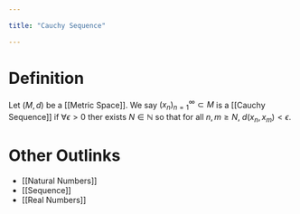 ```yaml
---

title: "Cauchy Sequence"

---
```

# Definition
Let $(M, d)$ be a [[Metric Space]]. We say $({x}_{n})_{n=1}^{\infty} \subset M$ is a [[Cauchy Sequence]] if $\forall \epsilon> 0$ ther exists $N \in \mathbb{N}$ so that for all $n,m \geq N$, $d(x_{n}, x_{m}) < \epsilon$.

# Other Outlinks
- [[Natural Numbers]]
- [[Sequence]]
- [[Real Numbers]]